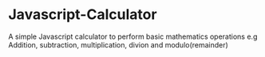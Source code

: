 # Javascript-Calculator
A simple Javascript calculator to perform basic mathematics operations e.g Addition, subtraction, multiplication, divion and modulo(remainder)
